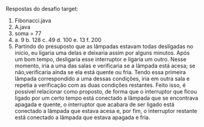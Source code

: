 Respostas do desafio target:
1. Fibonacci.java
2. A.java
3. soma = 77
4. a. 9
   b. 128
   c. 49
   d. 100
   e. 13
   f. 200
5. Partindo do presuposto que as lâmpadas estavam todas desligadas no início, eu ligaria uma delas e deixaria assim por alguns minutos. Após um bom tempo, desligaria esse interruptor e ligaria um outro. Nesse momento, iria a uma das salas e verificaria se a lâmpada está acesa; se não,verificaria ainda se ela está quente ou fria. Tendo essa primeira lâmpada correspondido a uma dessas condições, iria em outra sala e repetia a verificação com as duas condições restantes. 
Feito isso, é possível relacionar como proposto, de forma que o interruptor que ficou ligado por um certo tempo está conectado a lâmpada que se encontrava apagada e quente, o interruptor que acabara de ser ligado está conectado a lâmpada que estava acesa e, por fim, o interruptor restante está conectado a lâmpada que estava apagada e fria.